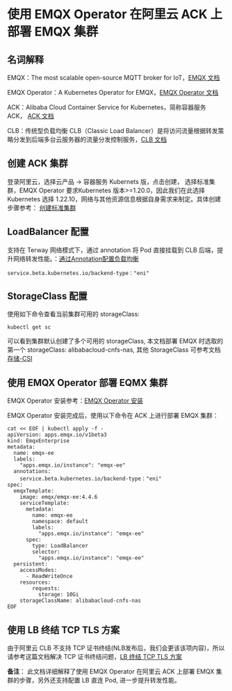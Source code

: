 # 使用 EMQX Operator 在阿里云 ACK 上部署 EMQX 集群


## 名词解释

EMQX：The most scalable open-source MQTT broker for IoT，[EMQX 文档](https://github.com/emqx/emqx)

EMQX Operator：A Kubernetes Operator for EMQX，[EMQX Operator 文档](https://github.com/emqx/emqx-operator)

ACK：Alibaba Cloud Container Service for Kubernetes，简称容器服务 ACK， [ACK 文档](https://www.alibabacloud.com/help/zh/container-service-for-kubernetes/latest/ack-cluster-overview)

CLB：传统型负载均衡 CLB（Classic Load Balancer）是将访问流量根据转发策略分发到后端多台云服务器的流量分发控制服务，[CLB 文档](https://help.aliyun.com/document_detail/27539.html)


## 创建 ACK 集群

登录阿里云，选择云产品  -> 容器服务 Kubernets 版，点击创建， 选择标准集群，EMQX Operator 要求Kubernetes 版本>=1.20.0，因此我们在此选择 Kubernetes 选择 1.22.10，网络与其他资源信息根据自身需求来制定。具体创建步骤参考： [创建标准集群](https://www.alibabacloud.com/help/zh/container-service-for-kubernetes/latest/create-an-ack-managed-cluster)


## LoadBalancer 配置

支持在 Terway 网络模式下，通过 annotation 将 Pod 直接挂载到 CLB 后端，提升网络转发性能。：[通过Annotation配置负载均衡](https://www.alibabacloud.com/help/zh/container-service-for-kubernetes/latest/use-annotations-to-configure-load-balancing-1)

```shell
service.beta.kubernetes.io/backend-type："eni"
```


## StorageClass 配置

使用如下命令查看当前集群可用的 storageClass:

```shell
kubectl get sc
```

可以看到集群默认创建了多个可用的 storageClass, 本文档部署 EMQX 时选取的第一个 storageClass: alibabacloud-cnfs-nas, 其他 StorageClass 可参考文档[存储-CSI](https://help.aliyun.com/document_detail/127551.html)


## 使用 EMQX Operator 部署 EQMX 集群

EMQX Operator 安装参考：[EMQX Operator 安装](https://github.com/emqx/emqx-operator/blob/main/docs/en_US/getting-started/getting-started.md)

EMQX Operator 安装完成后，使用以下命令在 ACK 上进行部署 EMQX 集群：

```shell
cat << EOF | kubectl apply -f -
apiVersion: apps.emqx.io/v1beta3
kind: EmqxEnterprise
metadata:
  name: emqx-ee
  labels:
    "apps.emqx.io/instance": "emqx-ee"
  annotations:
    service.beta.kubernetes.io/backend-type："eni"
spec:
  emqxTemplate:
    image: emqx/emqx-ee:4.4.6
    serviceTemplate:
      metadata:
        name: emqx-ee
        namespace: default
        labels:
          "apps.emqx.io/instance": "emqx-ee"
      spec:
        type: LoadBalancer
        selector:
          "apps.emqx.io/instance": "emqx-ee"
  persistent:
    accessModes: 
      - ReadWriteOnce
    resources:
        requests:
          storage: 10Gi 
    storageClassName: alibabacloud-cnfs-nas
EOF
```


## 使用 LB 终结 TCP TLS 方案

由于阿里云 CLB 不支持 TCP 证书终结(NLB发布后，我们会更该该项内容)，所以请参考这篇文档解决 TCP 证书终结问题，[LB 终结 TCP TLS 方案](https://github.com/emqx/emqx-operator/discussions/312)


**备注**： 此文档详细解释了使用 EMQX Operator 在阿里云 ACK 上部署 EMQX 集群的步骤，另外还支持配置 LB 直连 Pod, 进一步提升转发性能。






